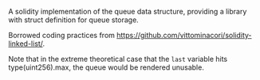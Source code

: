 A solidity implementation of the queue data structure, providing a library with struct definition for queue storage.

Borrowed coding practices from https://github.com/vittominacori/solidity-linked-list/.

Note that in the extreme theoretical case that the `last` variable hits type(uint256).max, the queue would be rendered unusable.